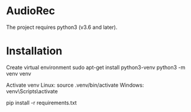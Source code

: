 # AudioRec

 The project requires python3 (v3.6 and later).

# Installation

Create virtual environment
sudo apt-get install python3-venv
python3 -m venv venv

Activate venv
Linux: source .venv/bin/activate
Windows: venv\Scripts\activate

pip install -r requirements.txt